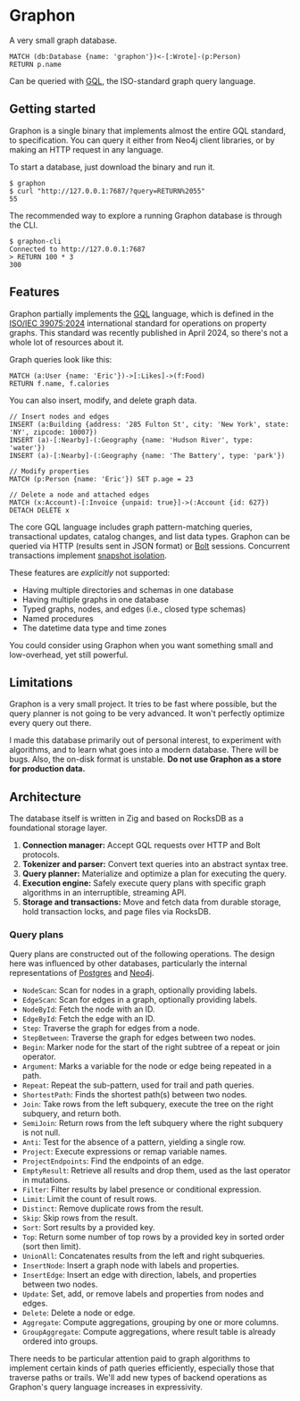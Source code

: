 # Graphon

A very small graph database.

```gql
MATCH (db:Database {name: 'graphon'})<-[:Wrote]-(p:Person)
RETURN p.name
```

Can be queried with [GQL](https://www.iso.org/standard/76120.html), the ISO-standard graph query language.

## Getting started

Graphon is a single binary that implements almost the entire GQL standard, to specification. You can query it either from Neo4j client libraries, or by making an HTTP request in any language.

To start a database, just download the binary and run it.

```sh-session
$ graphon
$ curl "http://127.0.0.1:7687/?query=RETURN%2055"
55
```

The recommended way to explore a running Graphon database is through the CLI.

```sh-session
$ graphon-cli
Connected to http://127.0.0.1:7687
> RETURN 100 * 3
300
```

## Features

Graphon partially implements the [GQL](https://www.gqlstandards.org/home) language, which is defined in the [ISO/IEC 39075:2024](https://www.iso.org/standard/76120.html) international standard for operations on property graphs. This standard was recently published in April 2024, so there's not a whole lot of resources about it.

Graph queries look like this:

```gql
MATCH (a:User {name: 'Eric'})->[:Likes]->(f:Food)
RETURN f.name, f.calories
```

You can also insert, modify, and delete graph data.

```gql
// Insert nodes and edges
INSERT (a:Building {address: '285 Fulton St', city: 'New York', state: 'NY', zipcode: 10007})
INSERT (a)-[:Nearby]-(:Geography {name: 'Hudson River', type: 'water'})
INSERT (a)-[:Nearby]-(:Geography {name: 'The Battery', type: 'park'})

// Modify properties
MATCH (p:Person {name: 'Eric'}) SET p.age = 23

// Delete a node and attached edges
MATCH (x:Account)-[:Invoice {unpaid: true}]->(:Account {id: 627})
DETACH DELETE x
```

The core GQL language includes graph pattern-matching queries, transactional updates, catalog changes, and list data types. Graphon can be queried via HTTP (results sent in JSON format) or [Bolt](https://neo4j.com/docs/bolt/current/) sessions. Concurrent transactions implement [snapshot isolation](https://jepsen.io/consistency/models/snapshot-isolation).

These features are _explicitly_ not supported:

- Having multiple directories and schemas in one database
- Having multiple graphs in one database
- Typed graphs, nodes, and edges (i.e., closed type schemas)
- Named procedures
- The datetime data type and time zones

You could consider using Graphon when you want something small and low-overhead, yet still powerful.

## Limitations

Graphon is a very small project. It tries to be fast where possible, but the query planner is not going to be very advanced. It won't perfectly optimize every query out there.

I made this database primarily out of personal interest, to experiment with algorithms, and to learn what goes into a modern database. There will be bugs. Also, the on-disk format is unstable. **Do not use Graphon as a store for production data.**

## Architecture

The database itself is written in Zig and based on RocksDB as a foundational storage layer.

1. **Connection manager:** Accept GQL requests over HTTP and Bolt protocols.
2. **Tokenizer and parser:** Convert text queries into an abstract syntax tree.
3. **Query planner:** Materialize and optimize a plan for executing the query.
4. **Execution engine:** Safely execute query plans with specific graph algorithms in an interruptible, streaming API.
5. **Storage and transactions:** Move and fetch data from durable storage, hold transaction locks, and page files via RocksDB.

### Query plans

Query plans are constructed out of the following operations. The design here was influenced by other databases, particularly the internal representations of [Postgres](https://github.com/postgres/postgres/blob/REL_16_3/src/backend/commands/explain.c#L1177-L1180) and [Neo4j](https://neo4j.com/docs/cypher-manual/current/planning-and-tuning/operators/operators-detail/).

- `NodeScan`: Scan for nodes in a graph, optionally providing labels.
- `EdgeScan`: Scan for edges in a graph, optionally providing labels.
- `NodeById`: Fetch the node with an ID.
- `EdgeById`: Fetch the edge with an ID.
- `Step`: Traverse the graph for edges from a node.
- `StepBetween`: Traverse the graph for edges between two nodes.
- `Begin`: Marker node for the start of the right subtree of a repeat or join operator.
- `Argument`: Marks a variable for the node or edge being repeated in a path.
- `Repeat`: Repeat the sub-pattern, used for trail and path queries.
- `ShortestPath`: Finds the shortest path(s) between two nodes.
- `Join`: Take rows from the left subquery, execute the tree on the right subquery, and return both.
- `SemiJoin`: Return rows from the left subquery where the right subquery is not null.
- `Anti`: Test for the absence of a pattern, yielding a single row.
- `Project`: Execute expressions or remap variable names.
- `ProjectEndpoints`: Find the endpoints of an edge.
- `EmptyResult`: Retrieve all results and drop them, used as the last operator in mutations.
- `Filter`: Filter results by label presence or conditional expression.
- `Limit`: Limit the count of result rows.
- `Distinct`: Remove duplicate rows from the result.
- `Skip`: Skip rows from the result.
- `Sort`: Sort results by a provided key.
- `Top`: Return some number of top rows by a provided key in sorted order (sort then limit).
- `UnionAll`: Concatenates results from the left and right subqueries.
- `InsertNode`: Insert a graph node with labels and properties.
- `InsertEdge`: Insert an edge with direction, labels, and properties between two nodes.
- `Update`: Set, add, or remove labels and properties from nodes and edges.
- `Delete`: Delete a node or edge.
- `Aggregate`: Compute aggregations, grouping by one or more columns.
- `GroupAggregate`: Compute aggregations, where result table is already ordered into groups.

There needs to be particular attention paid to graph algorithms to implement certain kinds of path queries efficiently, especially those that traverse paths or trails. We'll add new types of backend operations as Graphon's query language increases in expressivity.
